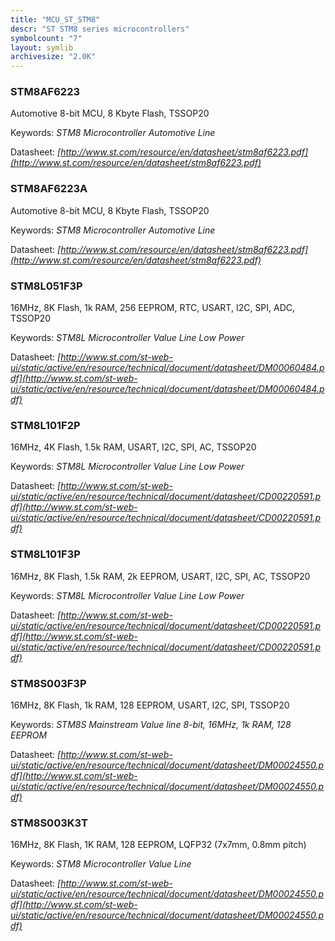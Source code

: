 ```yaml
---
title: "MCU_ST_STM8"
descr: "ST STM8 series microcontrollers"
symbolcount: "7"
layout: symlib
archivesize: "2.0K"
---
```


### STM8AF6223
Automotive 8-bit MCU, 8 Kbyte Flash, TSSOP20


Keywords: *STM8 Microcontroller Automotive Line*

Datasheet: *[http://www.st.com/resource/en/datasheet/stm8af6223.pdf](http://www.st.com/resource/en/datasheet/stm8af6223.pdf)*

### STM8AF6223A
Automotive 8-bit MCU, 8 Kbyte Flash, TSSOP20


Keywords: *STM8 Microcontroller Automotive Line*

Datasheet: *[http://www.st.com/resource/en/datasheet/stm8af6223.pdf](http://www.st.com/resource/en/datasheet/stm8af6223.pdf)*

### STM8L051F3P
16MHz, 8K Flash, 1k RAM, 256 EEPROM, RTC, USART, I2C, SPI, ADC, TSSOP20


Keywords: *STM8L Microcontroller Value Line Low Power*

Datasheet: *[http://www.st.com/st-web-ui/static/active/en/resource/technical/document/datasheet/DM00060484.pdf](http://www.st.com/st-web-ui/static/active/en/resource/technical/document/datasheet/DM00060484.pdf)*

### STM8L101F2P
16MHz, 4K Flash, 1.5k RAM, USART, I2C, SPI, AC, TSSOP20


Keywords: *STM8L Microcontroller Value Line Low Power*

Datasheet: *[http://www.st.com/st-web-ui/static/active/en/resource/technical/document/datasheet/CD00220591.pdf](http://www.st.com/st-web-ui/static/active/en/resource/technical/document/datasheet/CD00220591.pdf)*

### STM8L101F3P
16MHz, 8K Flash, 1.5k RAM, 2k EEPROM, USART, I2C, SPI, AC, TSSOP20


Keywords: *STM8L Microcontroller Value Line Low Power*

Datasheet: *[http://www.st.com/st-web-ui/static/active/en/resource/technical/document/datasheet/CD00220591.pdf](http://www.st.com/st-web-ui/static/active/en/resource/technical/document/datasheet/CD00220591.pdf)*

### STM8S003F3P
16MHz, 8K Flash, 1k RAM, 128 EEPROM, USART, I2C, SPI, TSSOP20


Keywords: *STM8S Mainstream Value line 8-bit, 16MHz, 1k RAM, 128 EEPROM*

Datasheet: *[http://www.st.com/st-web-ui/static/active/en/resource/technical/document/datasheet/DM00024550.pdf](http://www.st.com/st-web-ui/static/active/en/resource/technical/document/datasheet/DM00024550.pdf)*

### STM8S003K3T
16MHz, 8K Flash, 1K RAM, 128 EEPROM, LQFP32 (7x7mm, 0.8mm pitch)


Keywords: *STM8 Microcontroller Value Line*

Datasheet: *[http://www.st.com/st-web-ui/static/active/en/resource/technical/document/datasheet/DM00024550.pdf](http://www.st.com/st-web-ui/static/active/en/resource/technical/document/datasheet/DM00024550.pdf)*

